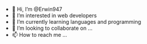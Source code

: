 - 👋 Hi, I’m @Erwin947
- 👀 I’m interested in web developers
- 🌱 I’m currently learning languages and programming
- 💞️ I’m looking to collaborate on ...
- 📫 How to reach me ...

<!---
Erwin947/Erwin947 is a ✨ special ✨ repository because its `README.md` (this file) appears on your GitHub profile.
You can click the Preview link to take a look at your changes.
--->
